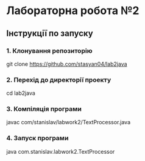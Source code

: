 # Лабораторна робота №2

## Інструкції по запуску

### 1. Клонування репозиторію
git clone https://github.com/stasyan04/lab2java

### 2. Перехід до директорії проекту
cd lab2java

### 3. Компіляція програми
javac com/stanislav/labwork2/TextProcessor.java

### 4. Запуск програми
java com.stanislav.labwork2.TextProcessor